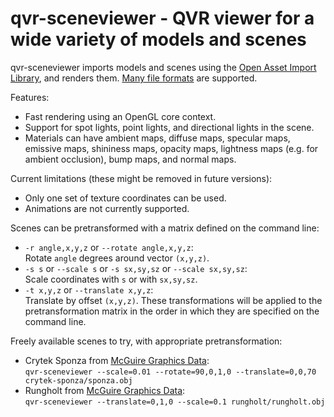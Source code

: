 # qvr-sceneviewer - QVR viewer for a wide variety of models and scenes

qvr-sceneviewer imports models and scenes using the
[Open Asset Import Library](http://assimp.org/), and renders them.
[Many file formats](http://assimp.org/main_features_formats.html) are supported.

Features:
* Fast rendering using an OpenGL core context.
* Support for spot lights, point lights, and directional lights in the scene.
* Materials can have ambient maps, diffuse maps, specular maps, emissive maps,
  shininess maps, opacity maps, lightness maps (e.g. for ambient occlusion),
  bump maps, and normal maps.

Current limitations (these might be removed in future versions):
* Only one set of texture coordinates can be used.
* Animations are not currently supported.

Scenes can be pretransformed with a matrix defined on the command line:
* `-r angle,x,y,z` or `--rotate angle,x,y,z`:  
  Rotate `angle` degrees around vector `(x,y,z)`.
* `-s s` or `--scale s` or `-s sx,sy,sz` or `--scale sx,sy,sz`:  
  Scale coordinates with `s` or with `sx,sy,sz`.
* `-t x,y,z` or `--translate x,y,z`:  
  Translate by offset `(x,y,z)`.
These transformations will be applied to the pretransformation matrix in the
order in which they are specified on the command line.

Freely available scenes to try, with appropriate pretransformation:
* Crytek Sponza from [McGuire Graphics Data](http://graphics.cs.williams.edu/data/meshes.xml):  
  `qvr-sceneviewer --scale=0.01 --rotate=90,0,1,0 --translate=0,0,70 crytek-sponza/sponza.obj`
* Rungholt from [McGuire Graphics Data](http://graphics.cs.williams.edu/data/meshes.xml):  
  `qvr-sceneviewer --translate=0,1,0 --scale=0.1 rungholt/rungholt.obj`
